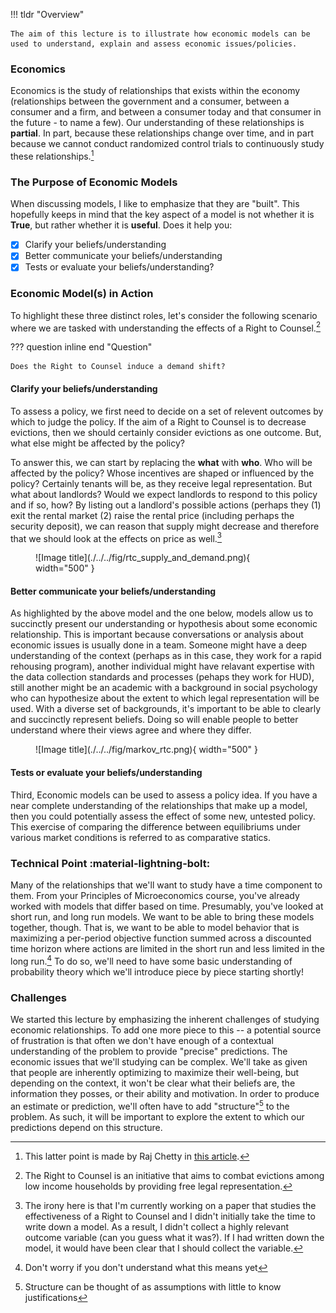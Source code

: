 !!! tldr "Overview"

    The aim of this lecture is to illustrate how economic models can be used to understand, explain and assess economic issues/policies.

### **Economics**

Economics is the study of relationships that exists within the economy (relationships between the government and a consumer, between a consumer and a firm, and between a consumer today and that consumer in the future - to name a few). Our understanding of these relationships is **partial**. In part, because these relationships change over time, and in part because we cannot conduct randomized control trials to continuously study these relationships.[^1]

### **The Purpose of Economic Models**
When discussing models, I like to emphasize that they are "built". This hopefully keeps in mind that the key aspect of a model is not whether it is **True**, but rather whether it is **useful**. Does it help you:

- [x] Clarify your beliefs/understanding
- [x] Better communicate your beliefs/understanding
- [x] Tests or evaluate your beliefs/understanding?

### **Economic Model(s) in Action**

To highlight these three distinct roles, let's consider the following scenario where we are tasked with understanding the effects of a Right to Counsel.[^2]

??? question inline end "Question"

    Does the Right to Counsel induce a demand shift?

#### Clarify your beliefs/understanding

To assess a policy, we first need to decide on a set of relevent outcomes by which to judge the policy. If the aim of a Right to Counsel is to decrease evictions, then we should certainly consider evictions as one outcome. But, what else might be affected by the policy? 

To answer this, we can start by replacing the **what** with **who**. Who will be affected by the policy? Whose incentives are shaped or influenced by the policy? Certainly tenants will be, as they receive legal representation. But what about landlords? Would we expect landlords to respond to this policy and if so, how? By listing out a landlord's possible actions (perhaps they (1) exit the rental market (2) raise the rental price (including perhaps the security deposit), we can reason that supply might decrease and therefore that we should look at the effects on price as well.[^3]

<figure markdown>
  ![Image title](./../../fig/rtc_supply_and_demand.png){ width="500" }
</figure>

#### Better communicate your beliefs/understanding
As highlighted by the above model and the one below, models allow us to succinctly present our understanding or hypothesis about some economic relationship. This is important because conversations or analysis about economic issues is usually done in a team. Someone might have a deep understanding of the context (perhaps as in this case, they work for a rapid rehousing program), another individual might have relavant expertise with the data collection standards and processes (pehaps they work for HUD), still another might be an academic with a background in social psychology who can hypothesize about the extent to which legal representation will be used. With a diverse set of backgrounds, it's important to be able to clearly and succinctly represent beliefs. Doing so will enable people to better understand where their views agree and where they differ. 

<figure markdown>
  ![Image title](./../../fig/markov_rtc.png){ width="500" }
</figure>

#### Tests or evaluate your beliefs/understanding
Third, Economic models can be used to assess a policy idea. If you have a near complete understanding of the relationships that make up a model, then you could potentially assess the effect of some new, untested policy. This exercise of comparing the difference between equilibriums under various market conditions is referred to as comparative statics. 

### **Technical Point** :material-lightning-bolt:
Many of the relationships that we'll want to study have a time component to them. From your Principles of Microeconomics course, you've already worked with models that differ based on time. Presumably, you've looked at short run, and long run models. We want to be able to bring these models together, though. That is, we want to be able to model behavior that is maximizing a per-period objective function summed across a discounted time horizon where actions are limited in the short run and less limited in the long run.[^4] To do so, we'll need to have some basic understanding of probability theory which we'll introduce piece by piece starting shortly!



### **Challenges**

We started this lecture by emphasizing the inherent challenges of studying economic relationships. To add one more piece to this -- a potential source of frustration is that often we don't have enough of a contextual understanding of the problem to provide "precise" predictions. The economic issues that we'll studying can be complex. We'll take as given that people are inherently optimizing to maximize their well-being, but depending on the context, it won't be clear what their beliefs are, the information they posses, or their ability and motivation. In order to produce an estimate or prediction, we'll often have to add "structure"[^5] to the problem. As such, it will be important to explore the extent to which our predictions depend on this structure. 


<!-- ??? question "Why?"

    If your following along with Varian's textbook, you may be wondering why I don't start with a description of the market as done in chapter 1. While the chapter is a worthwhile read, I don't like that it talks about allocation without directly talking about production and that it talks about willingness but omits ability. These terms should generally go together. The chapter ends on a somewhat bizzare note about the fact that rent control is **pareto inefficient** because it doesn't allocate appartments to people with the highest willingness to pay. In my view, this isn't the real issue with rent control (the issue with rent control is the effect is has on the supply in the long run!) and really only serves to highlight a limiation of the notion of pareto efficient. -->



[^1]: This latter point is made by Raj Chetty in [this article](https://www.nytimes.com/2013/10/21/opinion/yes-economics-is-a-science.html).

[^2]: The Right to Counsel is an initiative that aims to combat evictions among low income households by providing free legal representation.

[^3]: The irony here is that I'm currently working on a paper that studies the effectiveness of a Right to Counsel and I didn't initially take the time to write down a model. As a result, I didn't collect a highly relevant outcome variable (can you guess what it was?). If I had written down the model, it would have been clear that I should collect the variable. 

[^4]: Don't worry if you don't understand what this means yet 

[^5]: Structure can be thought of as assumptions with little to know justifications
